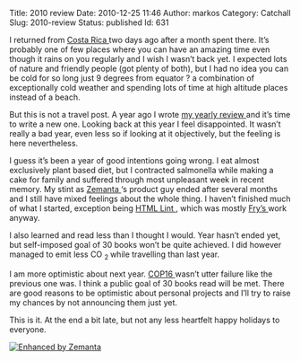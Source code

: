 Title: 2010 review
Date: 2010-12-25 11:46
Author: markos
Category: Catchall
Slug: 2010-review
Status: published
Id: 631

<html>
 <body>
  <div>
   <p>
    I returned from
    <a class="zem_slink" href="http://en.wikipedia.org/wiki/Costa_Rica" rel="wikipedia" title="Costa Rica">
     Costa Rica
    </a>
    two days ago after a month spent there. It’s probably one of few places where you can have an amazing time even though it rains on you regularly and I wish I wasn’t back yet. I expected lots of nature and friendly people (got plenty of both), but I had no idea you can be cold for so long just 9 degrees from equator ? a combination of exceptionally cold weather and spending lots of time at high altitude places instead of a beach.
   </p>
   <p>
    But this is not a travel post. A year ago I wrote
    <a href="2009-review.html" title="Last year's review">
     my yearly review
    </a>
    and it’s time to write a new one. Looking back at this year I feel disappointed. It wasn’t really a bad year, even less so if looking at it objectively, but the feeling is here nevertheless.
   </p>
   <p>
    I guess it’s been a year of good intentions going wrong. I eat almost exclusively plant based diet, but I contracted salmonella while making a cake for family and suffered through most unpleasant week in recent memory. My stint as
    <a class="zem_slink" href="http://www.zemanta.com" rel="homepage" title="Zemanta">
     Zemanta
    </a>
    ‘s product guy ended after several months and I still have mixed feelings about the whole thing. I haven’t finished much of what I started, exception being
    <a href="http://lint.brihten.com/html/" title="HTML Lint homepage">
     HTML Lint
    </a>
    , which was mostly
    <a href="http://fry.si/outbreak/" title="Fry's homepage">
     Fry’s
    </a>
    work anyway.
   </p>
   <p>
    I also learned and read less than I thought I would. Year hasn’t ended yet, but self-imposed goal of 30 books won’t be quite achieved. I did however managed to emit less CO
    <sub>
     2
    </sub>
    while travelling than last year.
   </p>
   <p>
    I am more optimistic about next year.
    <a class="zem_slink" href="http://en.wikipedia.org/wiki/2010_United_Nations_Climate_Change_Conference" rel="wikipedia" title="2010 United Nations Climate Change Conference">
     COP16
    </a>
    wasn’t utter failure like the previous one was. I think a public goal of 30 books read will be met. There are good reasons to be optimistic about personal projects and I’ll try to raise my chances by not announcing them just yet.
   </p>
   <p>
    This is it. At the end a bit late, but not any less heartfelt happy holidays to everyone.
   </p>
   <div class="zemanta-pixie">
    <a class="zemanta-pixie-a" href="http://www.zemanta.com/" title="Enhanced by Zemanta">
     <img alt="Enhanced by Zemanta" class="zemanta-pixie-img" src="http://img.zemanta.com/zemified_e.png?x-id=070e57eb-9acf-44b9-bdbc-052cdaf705fc"/>
    </a>
   </div>
  </div>
 </body>
</html>